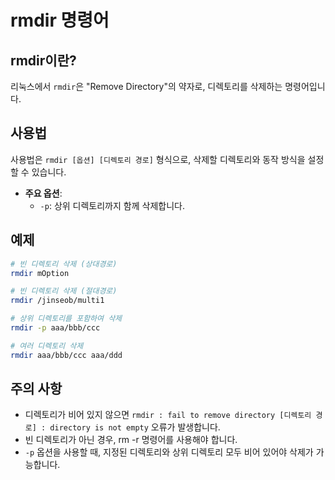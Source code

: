 # rmdir 명령어

## rmdir이란?

리눅스에서 `rmdir`은 "Remove Directory"의 약자로, 디렉토리를 삭제하는 명령어입니다.

## 사용법

사용법은 `rmdir [옵션] [디렉토리 경로]` 형식으로, 삭제할 디렉토리와 동작 방식을 설정할 수 있습니다. 

- **주요 옵션**:
  - `-p`: 상위 디렉토리까지 함께 삭제합니다. 

## 예제

```bash
# 빈 디렉토리 삭제 (상대경로)
rmdir mOption
```

```bash
# 빈 디렉토리 삭제 (절대경로)
rmdir /jinseob/multi1
```

```bash
# 상위 디렉토리를 포함하여 삭제
rmdir -p aaa/bbb/ccc
```

```bash
# 여러 디렉토리 삭제
rmdir aaa/bbb/ccc aaa/ddd
```

## 주의 사항
- 디렉토리가 비어 있지 않으면 `rmdir : fail to remove directory [디렉토리 경로] : directory is not empty` 오류가 발생합니다.
- 빈 디렉토리가 아닌 경우, rm -r 명령어를 사용해야 합니다.
- `-p` 옵션을 사용할 때, 지정된 디렉토리와 상위 디렉토리 모두 비어 있어야 삭제가 가능합니다.